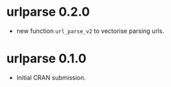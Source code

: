 # urlparse 0.2.0

* new function `url_parse_v2` to vectorise parsing urls.

# urlparse 0.1.0

* Initial CRAN submission.
